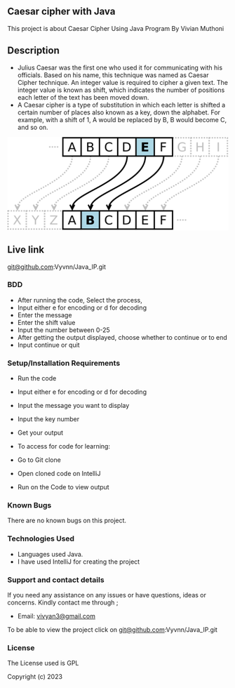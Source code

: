 ##  Caesar cipher  with Java
This project is about Caesar Cipher Using Java Program
By Vivian Muthoni

##  Description
-   Julius Caesar was the first one who used it for communicating with his officials. Based on his name, this technique was named as Caesar Cipher technique. An integer value is required to cipher a given text. The integer value is known as shift, which indicates the number of positions each letter of the text has been moved down.
-   A Caesar cipher is a type of substitution in which each letter is shifted a certain number of places also known as a key, down the alphabet.  For example, with a shift of 1, A would be replaced by B, B would become C, and so on.

![Caesar_Cipher](images/Caesar_cipher_left_shift_of_3.svg)




##  Live link
git@github.com:Vyvnn/Java_IP.git


### BDD
-   After running the code, Select the process,
-   Input either e for encoding or d for decoding
-   Enter the message
-   Enter the shift value
-   Input the number between 0-25
-   After getting the output displayed, choose whether to continue or to end
-   Input continue or quit

### Setup/Installation Requirements
-   Run the code
-   Input either e for encoding or d for decoding
-   Input the message you want to display
-   Input the key number
-   Get your output
-   To access for code for learning:

-   Go to Git clone
-   Open cloned code on IntelliJ
-   Run on the Code to view output

### Known Bugs
There are no known bugs on this project.

### Technologies Used
-   Languages used Java.
-   I have used IntelliJ for creating the project

### Support and contact details
If you need any assistance on any issues or have questions, ideas or concerns. Kindly contact me through ;
-   Email: vivyan3@gmail.com



To be able to view the project click on  git@github.com:Vyvnn/Java_IP.git

### License
The License used is GPL

Copyright (c) 2023 